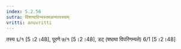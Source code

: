 ```yaml
---
index: 5.2.56
sutra: विंशत्यादिभ्यस्तमडन्यतरस्याम्
vritti: anuvritti
---
```


तस्य  ६/१  [5।2।48], पूरणे ७/१  [5।2।48], डट् (षष्ठ्या विपरिणम्यते) 6/1  [5।2।48]